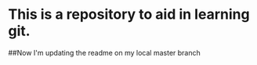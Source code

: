 # This is a repository to aid in learning git.
##Now I'm updating the readme on my local master branch
